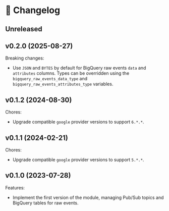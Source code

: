 # 🔖 Changelog

## Unreleased

## v0.2.0 (2025-08-27)

Breaking changes:

- Use `JSON` and `BYTES` by default for BigQuery raw events `data` and `attributes` columns. Types can be overridden using the `bigquery_raw_events_data_type` and `bigquery_raw_events_attributes_type` variables.

## v0.1.2 (2024-08-30)

Chores:

- Upgrade compatible `google` provider versions to support `6.*.*`.

## v0.1.1 (2024-02-21)

Chores:

- Upgrade compatible `google` provider versions to support `5.*.*`.

## v0.1.0 (2023-07-28)

Features:

- Implement the first version of the module, managing Pub/Sub topics and BigQuery tables for raw events.
